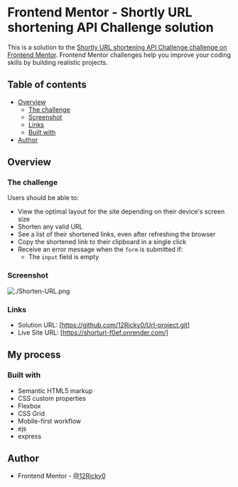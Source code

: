 # Frontend Mentor - Shortly URL shortening API Challenge solution

This is a solution to the [Shortly URL shortening API Challenge challenge on Frontend Mentor](https://www.frontendmentor.io/challenges/url-shortening-api-landing-page-2ce3ob-G). Frontend Mentor challenges help you improve your coding skills by building realistic projects.

## Table of contents

- [Overview](#overview)
  - [The challenge](#the-challenge)
  - [Screenshot](#screenshot)
  - [Links](#links)
  - [Built with](#built-with)
- [Author](#author)

## Overview

### The challenge

Users should be able to:

- View the optimal layout for the site depending on their device's screen size
- Shorten any valid URL
- See a list of their shortened links, even after refreshing the browser
- Copy the shortened link to their clipboard in a single click
- Receive an error message when the `form` is submitted if:
  - The `input` field is empty

### Screenshot

![./Shorten-URL.png](./screenshot.jpg)


### Links

- Solution URL: [https://github.com/12Ricky0/Url-project.git]
- Live Site URL: [https://shorturl-f0ef.onrender.com/]

## My process

### Built with

- Semantic HTML5 markup
- CSS custom properties
- Flexbox
- CSS Grid
- Mobile-first workflow
- ejs
- express



## Author

- Frontend Mentor - [@12Ricky0](https://www.frontendmentor.io/profile/@12Ricky0)
